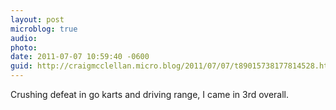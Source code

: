 ```yaml
---
layout: post
microblog: true
audio: 
photo: 
date: 2011-07-07 10:59:40 -0600
guid: http://craigmcclellan.micro.blog/2011/07/07/t89015738177814528.html
---
```

Crushing defeat in go karts and driving range, I came in 3rd overall.
